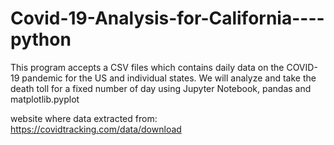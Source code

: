 # Covid-19-Analysis-for-California----python
This program accepts a CSV files which contains daily data on the COVID-19 pandemic for the US and individual states. We will analyze and take the death toll for a fixed number of day using Jupyter Notebook, pandas and matplotlib.pyplot 


website where data extracted from: https://covidtracking.com/data/download
